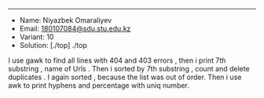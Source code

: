 
***
* Name: Niyazbek Omaraliyev
* Email: 180107084@sdu.stu.edu.kz
* Variant: 10
* Solution: [./top] ./top

I use gawk to find all lines with 404 and 403 errors , then i print 7th substring , name of Urls .
Then i sorted by 7th substring , count and delete duplicates . I again sorted , because the list was out of order.
Then i use awk to print hyphens and percentage with uniq number.
